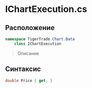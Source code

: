 
# IChartExecution.cs
## Расположение
```csharp
namespace TigerTrade.Chart.Data  
    class IChartExecution
```

> Описание

## Синтаксис
```csharp
double Price { get; }
```
